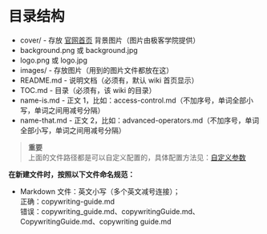 # 目录结构

- cover/ - 存放 [官网首页](http://wiki.jikexueyuan.com/) 背景图片（图片由极客学院提供）
 - background.png 或 background.jpg
 - logo.png 或 logo.jpg
- images/ - 存放图片（用到的图片文件都放在这）
- README.md - 说明文档（必须有，默认 wiki 首页显示）
- TOC.md - 目录（必须有，该 wiki 的目录）
- name-is.md - 正文 1，比如：access-control.md（不加序号，单词全部小写，单词之间用减号分隔）
- name-that.md - 正文 2，比如：advanced-operators.md（不加序号，单词全部小写，单词之间用减号分隔） 

>**重要**      
上面的文件路径都是可以自定义配置的，具体配置方法见：[自定义参数](config.md)
  
**在新建文件时，按照以下文件命名规范：**

- Markdown 文件：英文小写（多个英文减号连接）；  
正确：copywriting-guide.md  
错误：copywriting_guide.md、copywritingGuide.md、CopywritingGuide.md、copywriting guide.md

